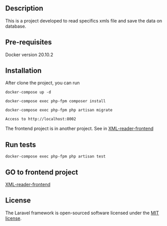 ## Description

This is a project developed to read specifics xmls file and save the data on database.

## Pre-requisites

Docker version 20.10.2

## Installation

After clone the project, you can run 
```
docker-compose up -d
```

```
docker-compose exec php-fpm composer install
```

```
docker-compose exec php-fpm php artisan migrate
```

```
Access to http://localhost:8002
```
The frontend project is in another project. See in <a href="https://github.com/fabinhoc/xml-reader-frontend">XML-reader-frontend</a>

## Run tests

```
docker-compose exec php-fpm php artisan test
```

## GO to frontend project

<a href="https://github.com/fabinhoc/xml-reader-frontend">XML-reader-frontend</a>

## License

The Laravel framework is open-sourced software licensed under the [MIT license](https://opensource.org/licenses/MIT).
